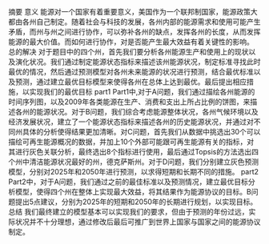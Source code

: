 摘要
意义
    能源对一个国家有着重要意义，美国作为一个联邦制国家，能源政策大都由各州自己制定。随着社会与科技的发展，各州内部的能源需求和使用可能产生矛盾，而州与州之间进行协作，可以弥补各州的缺点，发挥各州的长度，从而发挥能源的最大价值。而如何进行协作，对是否能产生最大效益有着关键性的影响。
总的解决
    对于题目中的四个州，首先我们要分析各州能源生产和使用上的现状以及演化状况。我们通过制定能源状态指标来描述该州能源状况，制定标准寻找此时最优的情况，然后通过预测模型对各州未来能源的状况进行预测，结合最优标准以及预测，通过建立最优目标模型来使得各州在总体上达到最优。最后提出相应措施，以实现我们的最优目标
part1
    Part1中,对于A问题，我们通过描绘各州能源的时间序列图，以及2009年各类能源在生产、消费和支出上所占比例的饼图，来描述各州的能源状况。对于B问题，我们综合考虑能源整体状况，各州气候环境以及经济发展状况，建立了一个能源状态指标来描述各州的历史能源状况，并通过对不同州具体的分析使得结果更加清晰。对C问题，首先我们从数据中挑选出30个可以描绘可再生能源概况的数据，并加上10个外部可能跟可再生能源有关的指标，对其进行灰色关联分析，最终选出8个指标进行使用，最后通过Topsis的方法选出四个州中清洁能源状况最好的州，德克萨斯州。对于D问题，我们分别建立灰色预测模型，分别对2025年和2050年进行预测，以求得短期和长期不同的措施。
part2
    Part2中，对于A问题，我们通过之前的最佳标准以及预测情况，建立最优目标分析模型，使得四个州在整体上实现最大效益，将其结果作为能源协议的目标。B问题提出5点建议，分别为2025年的短期和2050年的长期进行规划，以实现目标。
总结
    我们最终建立的模型基本可以实现我们的要求，但由于预测的年份过远，实际状况并不十分理想，通过修改后最后可推广到世界上国家与国家之间的能源协议制定。

